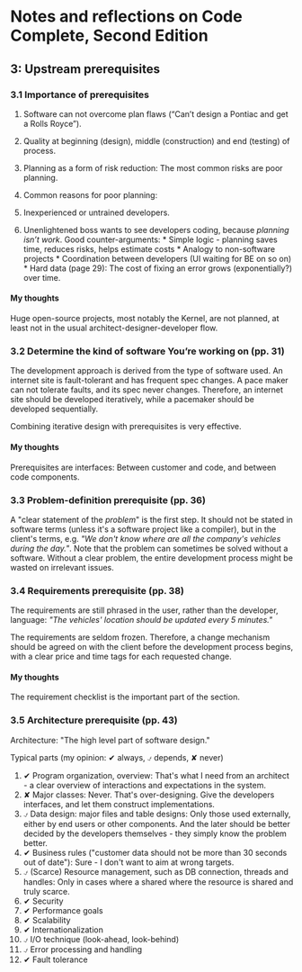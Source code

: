 Notes and reflections on Code Complete, Second Edition
=====================================================

## 3: Upstream prerequisites
### 3.1 Importance of prerequisites
1. Software can not overcome plan flaws (“Can’t design a Pontiac and get a Rolls Royce”).
1. Quality at beginning (design), middle (construction) and end (testing) of process.
1. Planning as a form of risk reduction: The most common risks are poor planning.

1. Common reasons for poor planning: 
  1. Inexperienced or untrained developers.
  1. Unenlightened boss wants to see developers coding, because *planning isn’t work*. Good counter-arguments: 
    * Simple logic - planning saves time, reduces risks, helps estimate costs
    * Analogy to non-software projects
    * Coordination between developers (UI waiting for BE on so on)
    * Hard data (page 29): The cost of fixing an error grows (exponentially?) over time.

#### My thoughts
Huge open-source projects, most notably the Kernel, are not planned, at least not in the usual architect-designer-developer flow.


### 3.2 Determine the kind of software You’re working on (pp. 31)
The development approach is derived from the type of software used. An internet site is fault-tolerant and has frequent spec changes. A pace maker can not tolerate faults, and its spec never changes. Therefore, an internet site should be developed iteratively, while a pacemaker should be developed sequentially.

Combining iterative design with prerequisites is very effective.

#### My thoughts
Prerequisites are interfaces: Between customer and code, and between code components.

### 3.3 Problem-definition prerequisite (pp. 36)
A "clear statement of the *problem*" is the first step. It should not be stated in software terms (unless it's a software project like a compiler), but in the client's terms, e.g. *"We don't know where are all the company's vehicles during the day."*. Note that the problem can sometimes be solved without a software. Without a clear problem, the entire development process might be wasted on irrelevant issues.

### 3.4 Requirements prerequisite (pp. 38)
The requirements are still phrased in the user, rather than the developer, language: *"The vehicles' location should be updated every 5 minutes."*

The requirements are seldom frozen. Therefore, a change mechanism should be agreed on with the client before the development process begins, with a clear price and time tags for each requested change.

#### My thoughts
The requirement checklist is the important part of the section.

### 3.5 Architecture prerequisite (pp. 43)
Architecture: "The high level part of software design."

Typical parts (my opinion: ✔ always, ⍻ depends, ✘ never)

1. ✔ Program organization, overview: That's what I need from an architect - a clear overview of interactions and expectations in the system.
1. ✘ Major classes: Never. That's over-designing. Give the developers interfaces, and let them construct implementations.
1. ⍻ Data design: major files and table designs: Only those used externally, either by end users or other components. And the later should be better decided by the developers themselves - they simply know the problem better.
1. ✔ Business rules ("customer data should not be more than 30 seconds out of date"): Sure - I don't want to aim at wrong targets.
1. ⍻ (Scarce) Resource management, such as DB connection, threads and handles: Only in cases where a shared where the resource is shared and truly scarce.
1. ✔ Security
1. ✔ Performance goals
1. ✔ Scalability
1. ✔ Internationalization
1. ⍻ I/O technique (look-ahead, look-behind)
1. ⍻ Error processing and handling
1. ✔ Fault tolerance


